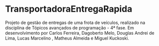 # TransportadoraEntregaRapida
Projeto de gestão de entregas de uma frota de veículos, realizado na disciplina de Tópicos avançados de programação - 4ª fase.
Em desenvolvimento por Carlos Ferreira, Dagoberto Melo, Douglas Andrei de Lima, Lucas Marcelino , Matheus Almeida e Miguel Kuckoski.
